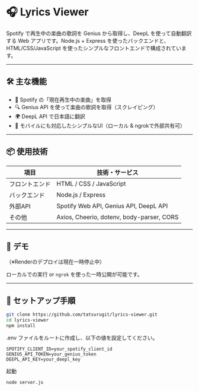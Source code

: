 # 🎧 Lyrics Viewer

Spotify で再生中の楽曲の歌詞を Genius から取得し、DeepL を使って自動翻訳する Web アプリです。Node.js + Express を使ったバックエンドと、HTML/CSS/JavaScript を使ったシンプルなフロントエンドで構成されています。


---

## 🛠 主な機能

- 🎵 Spotify の「現在再生中の楽曲」を取得
- 🔍 Genius API を使って楽曲の歌詞を取得（スクレイピング）
- 🌍 DeepL API で日本語に翻訳
- 📱 モバイルにも対応したシンプルなUI（ローカル & ngrokで外部共有可）

---

## 📦 使用技術

| 項目       | 技術・サービス |
|------------|----------------|
| フロントエンド | HTML / CSS / JavaScript |
| バックエンド   | Node.js / Express |
| 外部API     | Spotify Web API, Genius API, DeepL API |
| その他     | Axios, Cheerio, dotenv, body-parser, CORS |

---

## 🚀 デモ

（※Renderのデプロイは現在一時停止中）

ローカルでの実行 or `ngrok` を使った一時公開が可能です。

---

## 🔧 セットアップ手順

```bash
git clone https://github.com/tatsurugit/lyrics-viewer.git
cd lyrics-viewer
npm install
```

.env ファイルをルートに作成し、以下の値を設定してください。
```
SPOTIFY_CLIENT_ID=your_spotify_client_id
GENIUS_API_TOKEN=your_genius_token
DEEPL_API_KEY=your_deepl_key
```

起動
```bash
node server.js
```

